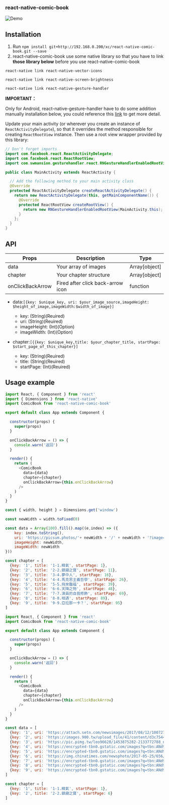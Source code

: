 ### react-native-comic-book
![Demo](https://lh3.googleusercontent.com/QUbhogCPxIDorIxm4RIm4qc9YOz9IP8uOWac0o28iv9g8Wz8GIrSpNW6QSATLPlYNDhqPWt2BY3kJ0PerSX8e7psTpb4XyG9LrJCztTwL2bAP-iTBc6OPJNioh34vfnzU83JoeR7pCXAVWkP532_0Dwr5BcvoUPmpMuPtGGS1A1jmjQ5SuzkTSqR6MXnmAsUGlLtsYCSds1LON049D7sRUKKl2ejabnyt8GYsguedkIxDc1m-fR3lx08muusoVDGxytvHut0NOHQPt0rt1FtD3KPI-Rj9xr-H5x5fQyyV2rwrX0f-2bBKz3lG19hZl_6ZxJfVVt1QoyxwSzq1-O4oPdUOSeHV9ieA-TE24eCmHbD0MGHgvkofNJeRu6PDn2ikQhFzd_PmGarWhdgG8QYrWzsMlQE_hJa18Mt4IghR6ArZQI7Y9v4IMnufb-da1WCPDegY131j5LYtugcevJtFR2Ya-eGIk1685NwVioiIY5g-c6Otp0WR1eS7W0KctznugFal-xHV7mw3w3yDCrb377CWqgepHc2kCr2FeFfnUZZ_dlYO99uGdudwWbRp_HyxmMdhG_ci08hJGjd1PhzwpYx_1gEdh-TsZmE1MdylIesILnwRoVREzez-v23SPWZVBLvMcfYYPC46Rd52OAYd_0KW15BJBY=w573-h1019-no)

## Installation
1. Run `npm install git+http://192.168.0.200/xc/react-native-comic-book.git --save`
2. react-native-comic-book use some native library so that you have to link **those library below** before you use react-native-comic-book

`react-native link react-native-vector-icons`

`react-native link react-native-screen-brightness`

`react-native link react-native-gesture-handler`

**IMPORTANT：**

Only for Android, react-native-gesture-handler have to do some addition manually installation below, you could reference this [link](https://github.com/kmagiera/react-native-gesture-handler) to get more detail.

Update your main activity (or wherever you create an instance of `ReactActivityDelegate`), so that it overrides the method responsible for creating `ReactRootView` instance. Then use a root view wrapper provided by this library:
```java
// Don't forget imports
import com.facebook.react.ReactActivityDelegate;
import com.facebook.react.ReactRootView;
import com.swmansion.gesturehandler.react.RNGestureHandlerEnabledRootView;

public class MainActivity extends ReactActivity {

  // Add the following method to your main activity class
  @Override
  protected ReactActivityDelegate createReactActivityDelegate() {
    return new ReactActivityDelegate(this, getMainComponentName()) {
      @Override
      protected ReactRootView createRootView() {
        return new RNGestureHandlerEnabledRootView(MainActivity.this);
      }
    };
  }
}
```
## API

 Props | Description | Type 
------ | ------ | ------
data | Your array of images |Array[object]
chapter | Your chapter structure |Array[object]
onClickBackArrow | Fired after click back-arrow icon|function

- data:`[{key: $unique_key, uri: $your_image_source,imageHeight: $height_of_image,imageWidth:$width_of_image}]`
	- key: (String)(Reuired)
	- uri: (String)(Reuired)
	- imageHeight: (Int)(Option)
	- imageWidth: (Int)(Option)

- chapter:`[{{key: $unique_key,title: $your_chapter_title, startPage: $start_page_of_this_chapter}]`
	- key: (String)(Reuired)
	- title: (String)(Reuired)
	- startPage: (Int)(Reuired)
	 
## Usage example

```Javascript
import React, { Component } from 'react'
import { Dimensions } from 'react-native'
import ComicBook from 'react-native-comic-book'

export default class App extends Component {

  constructor(props) {
    super(props)
  }

  onClickBackArrow = () => {
    console.warn('返回')
  }

  render() {
    return (
      <ComicBook
        data={data}
        chapter={chapter}
        onClickBackArrow={this.onClickBackArrow}
      />
    )
  }
}

const { width, height } = Dimensions.get('window')

const newWidth = width.toFixed(0)

const data = Array(100).fill().map((e,index) => ({ 
	key: index.toString(),
	uri: 'https://picsum.photos/'+ newWidth + '/' + newWidth + '?image=' + index,
	imageHeight: newWidth,
	imageWidth: newWidth
}))

const chapter = [
  {key: '1', title: '1-1.精氣', startPage: 1},
  {key: '2', title: '2-2.鎮寢之寶', startPage: 11},
  {key: '3', title: '3-4.夢中人', startPage: 16},
  {key: '4', title: '4-4.馬克思主義哲學', startPage: 26},
  {key: '5', title: '5-5.飛來豔福', startPage: 39},
  {key: '6', title: '6-6.天降之物', startPage: 48},
  {key: '7', title: '7-7.演員的自我修飾', startPage: 69},
  {key: '8', title: '8-8.相遇', startPage: 89},
  {key: '9', title: '9-9.亞拉那一卡？', startPage: 95}
]
```

```javascript
import React, { Component } from 'react'
import ComicBook from 'react-native-comic-book'

export default class App extends Component {

  constructor(props) {
    super(props)
  }

  onClickBackArrow = () => {
    console.warn('返回')
  }

  render() {
    return (
      <ComicBook
        data={data}
        chapter={chapter}
        onClickBackArrow={this.onClickBackArrow}
      />
    )
  }
}

const data = [
  {key: '1', uri: 'https://attach.setn.com/newsimages/2017/08/12/1007275-XXL.jpg'},
  {key: '2', uri: 'https://images.900.tw/upload_file/41/content/d3c75448-590a-564b-7a69-48efdd127efc.png'},
  {key: '3', uri: 'https://pic.pimg.tw/leo96628/1453875282-2133772788_n.jpg?v=1453875697'},
  {key: '4', uri: 'https://encrypted-tbn0.gstatic.com/images?q=tbn:ANd9GcQCuHPWyQMdppcxHtB4t-1sfjjcaxsFZ83jrgrHeCieuAy16PFDjA'},
  {key: '5', uri: 'https://encrypted-tbn0.gstatic.com/images?q=tbn:ANd9GcSFOCawkKUoECSPBmrdaUQkSzcAyzAtTtqrip5OPO6xfNGYYBEb'},
  {key: '6', uri: 'https://img.chinatimes.com/newsphoto/2017-05-25/656/a19a00_p_02_02.jpg'},
  {key: '7', uri: 'https://encrypted-tbn0.gstatic.com/images?q=tbn:ANd9GcR0mIVh-vZL8YX7XK9OBGSfxQS5_-6aI0kksUDIRkfD4_56QQOKSw'},
  {key: '8', uri: 'https://encrypted-tbn0.gstatic.com/images?q=tbn:ANd9GcRRXjGshChW7BLaqJ0QYVMHkUufM5udR1w8uD-yEjiGhpJK5-Rs'},
  {key: '9', uri: 'https://encrypted-tbn0.gstatic.com/images?q=tbn:ANd9GcT8eo8HBDp121_uEyFArtVhuUbgc3lHg1aeYUUGAbFIZsn9inWO'}
]

const chapter = [
  {key: '1', title: '1-1.精氣', startPage: 1},
  {key: '2', title: '2-2.鎮寢之寶', startPage: 6}
]
```